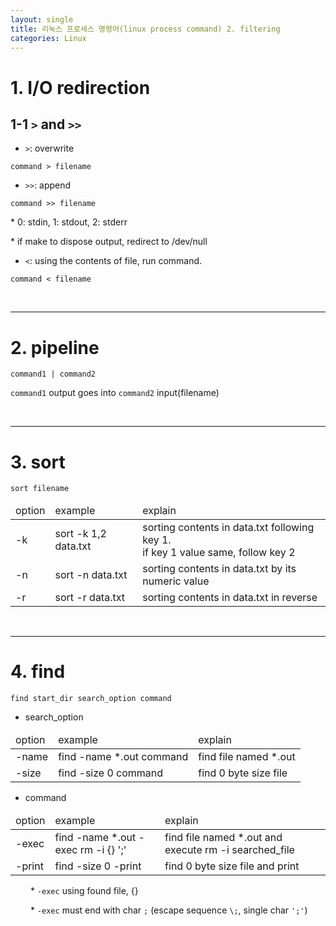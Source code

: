 ```yaml
---
layout: single
title: 리눅스 프로세스 명령어(linux process command) 2. filtering
categories: Linux
---
```

# 1. I/O redirection

## 1-1 `>` and `>>`

* `>`: overwrite

```console
command > filename
```

* `>>`: append

```console
command >> filename
```

\* 0: stdin, 1: stdout, 2: stderr

\* if make to dispose output, redirect to /dev/null

* `<`: using the contents of file, run command.

```console
command < filename
```

<br>

***

# 2. pipeline

```console
command1 | command2
```

`command1` output goes into `command2` input(filename)

<br>

***

# 3. **sort**

```console
sort filename
```

<center>
    <table>
        <thead><tr><td>option</td><td>example</td><td>explain</td></tr></thead>
        <tbody>
            <tr><td>-k</td><td>sort -k 1,2 data.txt</td><td>sorting contents in data.txt following key 1.<br>if key 1 value same, follow key 2 </td></tr>
            <tr><td>-n</td><td>sort -n data.txt</td><td>sorting contents in data.txt by its numeric value</td></tr>
            <tr><td>-r</td><td>sort -r data.txt</td><td>sorting contents in data.txt in reverse</td></tr>
        </tbody>
    </table>
</center>

<br>

***

# 4. **find**

```console
find start_dir search_option command
```

* search_option

<center>
    <table>
        <thead><tr><td>option</td><td>example</td><td>explain</td></tr></thead>
        <tbody>
            <tr><td>-name</td><td>find -name *.out command</td><td>find file named *.out</td></tr>
            <tr><td>-size</td><td>find -size 0 command</td><td>find 0 byte size file</td></tr>
        </tbody>
    </table>
</center>

* command

<center>
    <table>
        <thead><tr><td>option</td><td>example</td><td>explain</td></tr></thead>
        <tbody>
            <tr><td>-exec</td><td>find -name *.out -exec rm -i {} ';'</td><td>find file named *.out and execute rm -i searched_file</td></tr>
            <tr><td>-print</td><td>find -size 0 -print</td><td>find 0 byte size file and print</td></tr>
        </tbody>
    </table>
</center>

&emsp;&emsp; \* `-exec` using found file, {}

&emsp;&emsp; \* `-exec` must end with char `;` (escape sequence `\;`, single char `';'`)